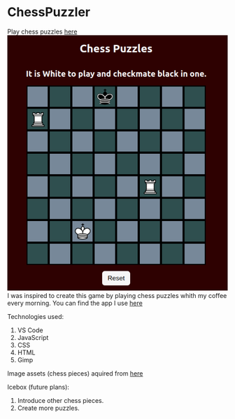# ChessPuzzler
Play chess puzzles [here](https://js-chess-puzzles.netlify.app/)
![Puzzle Screenshot](./assets/ChessPuzzle.png)
I was inspired to create this game by playing chess puzzles whith my coffee every morning.  You can find the app I use [here](https://play.google.com/store/apps/details?id=net.lrstudios.android.chess_problems)

Technologies used:
1. VS Code
2. JavaScript
3. CSS
4. HTML
5. Gimp

Image assets (chess pieces) aquired from [here](https://commons.wikimedia.org/wiki/Category:PNG_chess_pieces/Standard_transparent)

Icebox (future plans):
1. Introduce other chess pieces.
2. Create more puzzles.
